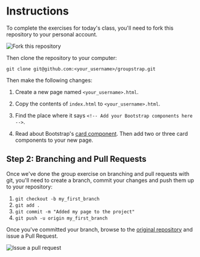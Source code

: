 # Instructions

To complete the exercises for today's class, you'll need to fork this repository to your personal account.

![Fork this repository](img/fork.png)

Then clone the repository to your computer:

```
git clone git@github.com:<your_username>/groupstrap.git
```

Then make the following changes:

1. Create a new page named `<your_username>.html`.

2. Copy the contents of `index.html` to `<your_username>.html`.
3. Find the place where it says `<!-- Add your Bootstrap components here -->`.
4. Read about Bootstrap's [card component](https://v4-alpha.getbootstrap.com/components/card/). Then add two or three card components to your new page.


























## Step 2: Branching and Pull Requests

Once we've done the group exercise on branching and pull requests with git, you'll need to create a branch, commit your changes and push them up to your repository:

1. `git checkout -b my_first_branch`
2. `git add .`
3. `git commit -m "Added my page to the project"`
4. `git push -u origin my_first_branch`

Once you've committed your branch, browse to the [original repository](https://github.com/NateWr/groupstrap) and issue a Pull Request.

![Issue a pull request](img/pull-request.png)
